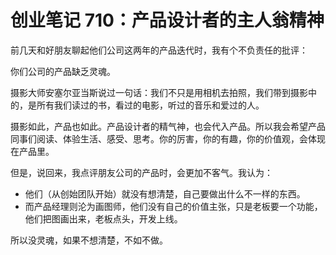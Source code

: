 # 创业笔记 710：产品设计者的主人翁精神

前几天和好朋友聊起他们公司这两年的产品迭代时，我有个不负责任的批评：

你们公司的产品缺乏灵魂。

摄影大师安塞尔亚当斯说过一句话：我们不只是用相机去拍照，我们带到摄影中的，是所有我们读过的书，看过的电影，听过的音乐和爱过的人。

摄影如此，产品也如此。产品设计者的精气神，也会代入产品。所以我会希望产品同事们阅读、体验生活、感受、思考。你的厉害，你的有趣，你的价值观，会体现在产品里。

但是，说回来，我点评朋友公司的产品时，会更加不客气。我认为：

- 他们（从创始团队开始）就没有想清楚，自己要做出什么不一样的东西。
- 而产品经理则沦为画图师，他们没有自己的价值主张，只是老板要一个功能，他们把图画出来，老板点头，开发上线。

所以没灵魂，如果不想清楚，不如不做。